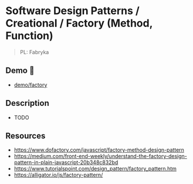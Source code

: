 # Software Design Patterns / Creational / Factory (Method, Function)

> PL: Fabryka

## Demo 🎉

* <a href="./demo/factory/">demo/factory</a>

## Description

* TODO

## Resources

* <https://www.dofactory.com/javascript/factory-method-design-pattern>
* <https://medium.com/front-end-weekly/understand-the-factory-design-pattern-in-plain-javascript-20b348c832bd>
* <https://www.tutorialspoint.com/design_pattern/factory_pattern.htm>
* <https://alligator.io/js/factory-pattern/>
